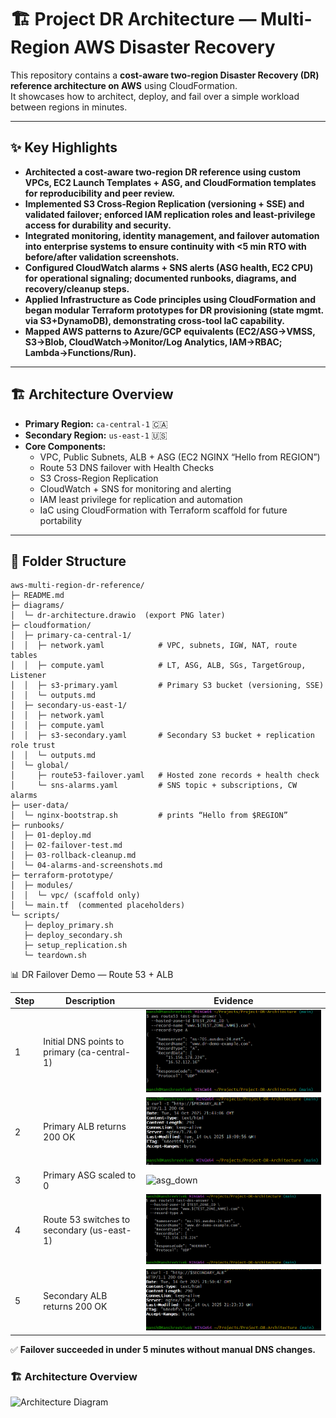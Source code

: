# 🏗️ Project DR Architecture — Multi-Region AWS Disaster Recovery 

This repository contains a **cost-aware two-region Disaster Recovery (DR) reference architecture on AWS** using CloudFormation.  
It showcases how to architect, deploy, and fail over a simple workload between regions in minutes.

---

## ✨ Key Highlights 

- **Architected a cost-aware two-region DR reference using custom VPCs, EC2 Launch Templates + ASG, and CloudFormation templates for reproducibility and peer review.**  
- **Implemented S3 Cross-Region Replication (versioning + SSE) and validated failover; enforced IAM replication roles and least-privilege access for durability and security.**  
- **Integrated monitoring, identity management, and failover automation into enterprise systems to ensure continuity with <5 min RTO with before/after validation screenshots.**  
- **Configured CloudWatch alarms + SNS alerts (ASG health, EC2 CPU) for operational signaling; documented runbooks, diagrams, and recovery/cleanup steps.**  
- **Applied Infrastructure as Code principles using CloudFormation and began modular Terraform prototypes for DR provisioning (state mgmt. via S3+DynamoDB), demonstrating cross-tool IaC capability.**  
- **Mapped AWS patterns to Azure/GCP equivalents (EC2/ASG→VMSS, S3→Blob, CloudWatch→Monitor/Log Analytics, IAM→RBAC; Lambda→Functions/Run).**

---

## 🏗️ Architecture Overview

- **Primary Region:** `ca-central-1` 🇨🇦  
- **Secondary Region:** `us-east-1` 🇺🇸  
- **Core Components:**
  - VPC, Public Subnets, ALB + ASG (EC2 NGINX “Hello from REGION”)
  - Route 53 DNS failover with Health Checks
  - S3 Cross-Region Replication
  - CloudWatch + SNS for monitoring and alerting
  - IAM least privilege for replication and automation
  - IaC using CloudFormation with Terraform scaffold for future portability

---

## 📂 Folder Structure
```
aws-multi-region-dr-reference/
├─ README.md
├─ diagrams/
│  └─ dr-architecture.drawio  (export PNG later)
├─ cloudformation/
│  ├─ primary-ca-central-1/
│  │  ├─ network.yaml            # VPC, subnets, IGW, NAT, route tables
│  │  ├─ compute.yaml            # LT, ASG, ALB, SGs, TargetGroup, Listener
│  │  ├─ s3-primary.yaml         # Primary S3 bucket (versioning, SSE)
│  │  └─ outputs.md
│  ├─ secondary-us-east-1/
│  │  ├─ network.yaml
│  │  ├─ compute.yaml
│  │  ├─ s3-secondary.yaml       # Secondary S3 bucket + replication role trust
│  │  └─ outputs.md
│  └─ global/
│     ├─ route53-failover.yaml   # Hosted zone records + health check
│     └─ sns-alarms.yaml         # SNS topic + subscriptions, CW alarms
├─ user-data/
│  └─ nginx-bootstrap.sh         # prints “Hello from $REGION”
├─ runbooks/
│  ├─ 01-deploy.md
│  ├─ 02-failover-test.md
│  ├─ 03-rollback-cleanup.md
│  └─ 04-alarms-and-screenshots.md
├─ terraform-prototype/
│  ├─ modules/
│  │  └─ vpc/ (scaffold only)
│  └─ main.tf  (commented placeholders)
└─ scripts/
   ├─ deploy_primary.sh
   ├─ deploy_secondary.sh
   ├─ setup_replication.sh
   └─ teardown.sh
```
 📊 DR Failover Demo — Route 53 + ALB

| Step | Description                           | Evidence |
|------|---------------------------------------|-----------|
| 1    | Initial DNS points to primary (ca-central-1) | ![dns_primary](docs/dns_primary.png) |
| 2    | Primary ALB returns 200 OK | ![primary_200](docs/primary_200.png) |
| 3    | Primary ASG scaled to 0 | ![asg_down](docs/asg_down.png) |
| 4    | Route 53 switches to secondary (us-east-1) | ![dns_secondary](docs/dns_secondary.png) |
| 5    | Secondary ALB returns 200 OK | ![secondary_200](docs/secondary_200.png) |

✅ **Failover succeeded in under 5 minutes without manual DNS changes.**

### 🏗️ Architecture Overview
![Architecture Diagram](docs/architecture.png)
